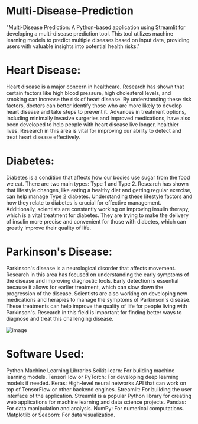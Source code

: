 # Multi-Disease-Prediction
"Multi-Disease Prediction: A Python-based application using Streamlit for developing a multi-disease prediction tool. This tool utilizes machine learning models to predict multiple diseases based on input data, providing users with valuable insights into potential health risks."

# Heart Disease:
Heart disease is a major concern in healthcare. Research has shown that certain factors like high blood pressure, high cholesterol levels, and smoking can increase the risk of heart disease. By understanding these risk factors, doctors can better identify those who are more likely to develop heart disease and take steps to prevent it. Advances in treatment options, including minimally invasive surgeries and improved medications, have also been developed to help people with heart disease live longer, healthier lives. Research in this area is vital for improving our ability to detect and treat heart disease effectively.

# Diabetes:
Diabetes is a condition that affects how our bodies use sugar from the food we eat. There are two main types: Type 1 and Type 2. Research has shown that lifestyle changes, like eating a healthy diet and getting regular exercise, can help manage Type 2 diabetes. Understanding these lifestyle factors and how they relate to diabetes is crucial for effective management. Additionally, scientists are constantly working on improving insulin therapy, which is a vital treatment for diabetes. They are trying to make the delivery of insulin more precise and convenient for those with diabetes, which can greatly improve their quality of life.

# Parkinson's Disease:
Parkinson's disease is a neurological disorder that affects movement. Research in this area has
focused on understanding the early symptoms of the disease and improving diagnostic tools.
Early detection is essential because it allows for earlier treatment, which can slow down the
progression of the disease. Scientists are also working on developing new medications and
herapies to manage the symptoms of Parkinson's disease. These treatments can help improve the
quality of life for people living with Parkinson's. Research in this field is important for finding better ways to diagnose and treat this challenging disease.

![image](https://github.com/Venkat750-maker/Multi-Disease-Prediction/assets/143526690/f06e50fe-f251-4506-9fc5-188d8b5f2bcc)

# Software Used:
Python
Machine Learning Libraries
Scikit-learn: For building machine learning models.
TensorFlow or PyTorch: For developing deep learning models if needed.
Keras: High-level neural networks API that can work on top of TensorFlow or other backend engines.
Streamlit: For building the user interface of the application. Streamlit is a popular Python library for creating web applications for machine learning and data science projects.
Pandas: For data manipulation and analysis.
NumPy: For numerical computations.
Matplotlib or Seaborn: For data visualization.
